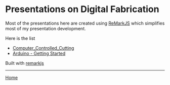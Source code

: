 # Presentations on Digital Fabrication

Most of the presentations here are created using [ReMarkJS](https://remarkjs.com) which simplifies most of my presentation development.

Here is the list

- [Computer_Controlled_Cutting](computer_controlled_cutting/computer_controlled_cutting.html)
- [Arduino - Getting Started](arduino_getting_started/arduino_getting_started.html)

Built with [remarkjs](https://remarkjs.com)

----

[Home](https://rdorville.github.io/digfab)

